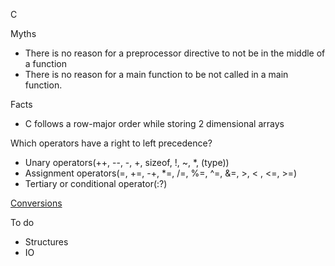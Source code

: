 C

Myths

- There is no reason for a preprocessor directive to not be in the
  middle of a function
- There is no reason for a main function to be not called in a main
  function.

Facts

- C follows a row-major order while storing 2 dimensional arrays

Which operators have a right to left precedence?

- Unary operators(++, --, -, +, sizeof, !, ~, \*, (type))
- Assignment operators(=, +=, -+, \*=, /=, %=, ^=, &=, \>, \< , \<=,
  \>=)
- Tertiary or conditional operator(:?)

[Conversions](The%20C%20Programming%20Language%20-%202nd%20Edition%20-%20Kernighan,%20Ritchie/conversions.xlr)

To do

- Structures
- IO
